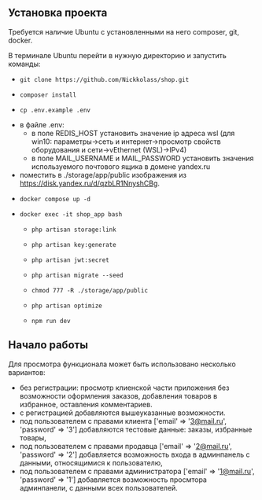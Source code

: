## Установка проекта
Требуется наличие Ubuntu с установленными на него composer, git, docker.

В терминале Ubuntu перейти в нужную директорию и запустить команды:
-     git clone https://github.com/Nickkolass/shop.git
-     composer install
-     cp .env.example .env
- в файле .env:
  -  в поле REDIS_HOST установить значение ip адреса wsl (для win10: параметры->сеть и интернет->просмотр свойств оборудования и сети->vEthernet (WSL)->IPv4)
  -  в поле MAIL_USERNAME и MAIL_PASSWORD установить значения используемого почтового ящика в домене yandex.ru
- поместить в ./storage/app/public изображения из https://disk.yandex.ru/d/qzbLR1NnyshCBg.
-     docker compose up -d
-     docker exec -it shop_app bash
  -     php artisan storage:link
  -     php artisan key:generate
  -     php artisan jwt:secret
  -     php artisan migrate --seed
  -     chmod 777 -R ./storage/app/public
  -     php artisan optimize
  -     npm run dev

## Начало работы

Для просмотра функционала может быть использовано несколько вариантов:
- без регистрации: просмотр клиенской части приложения без возможности оформления заказов, добавления товаров в избранное, оставления комментариев.
- с регистрацией добавляются вышеуказанные возможности.
- под пользователем с правами клиента ['email' => '3@mail.ru', 'password' => '3'] добавляются тестовые данные: заказы, избранные товары, 
- под пользователем с правами продавца ['email' => '2@mail.ru', 'password' => '2'] добавляется возможность входа в админпанель с данными, относящимися к пользователю, 
- под пользователем с правами администратора ['email' => '1@mail.ru', 'password' => '1'] добавляется возможность просмтора админпанели, с данными всех пользователей.
